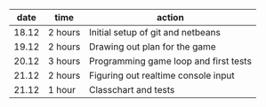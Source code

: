 | date | time | action |
|------|--------|-------|
| 18.12 | 2 hours | Initial setup of git and netbeans |
| 19.12 | 2 hours | Drawing out plan for the game |
| 20.12 | 3 hours | Programming game loop and first tests |
| 21.12 | 2 hours | Figuring out realtime console input |
| 21.12 | 1 hour | Classchart and tests |
